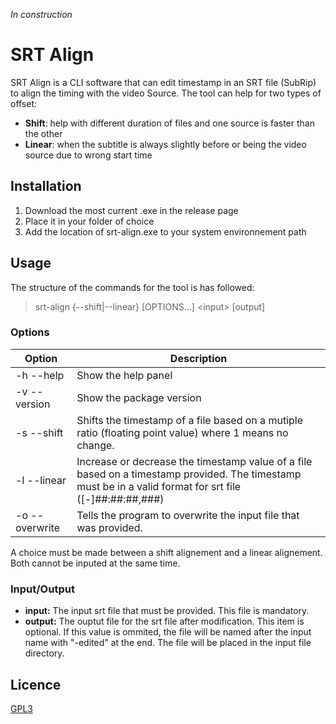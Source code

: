 *In construction*

# SRT Align
SRT Align is a CLI software that can edit timestamp in an SRT file (SubRip) to align the timing with the video Source. The tool can help for two types of offset:

- **Shift**: help with different duration of files and one source is faster than the other
- **Linear**: when the subtitle is always slightly before or being the video source due to wrong start time

## Installation
1. Download the most current .exe in the release page
2. Place it in your folder of choice
3. Add the location of srt-align.exe to your system environnement path

## Usage

The structure of the commands for the tool is has followed:

> srt-align {--shift|--linear} [OPTIONS...] \<input> [output]

### Options
| Option         | Description                                                                                                                                              |
|----------------|----------------------------------------------------------------------------------------------------------------------------------------------------------|
| -h --help      | Show the help panel                                                                                                                                      |
| -v --version   | Show the package version                                                                                                                                 |
| -s --shift     | Shifts the timestamp of a file based on a mutiple ratio (floating point value) where 1 means no change.                                                  |
| -l --linear    | Increase or decrease the timestamp value of a file based on a timestamp provided. The timestamp must be in a valid format for srt file ([-]##:##:##,###) |
| -o --overwrite | Tells the program to overwrite the input file that was provided.                                                                                         |

A choice must be made between a shift alignement and a linear alignement. Both cannot be inputed at the same time.

### Input/Output
- **input:** The input srt file that must be provided. This file is mandatory.
- **output:** The ouptut file for the srt file after modification. This item is optional. If this value is ommited, the file will be named after the input name with "-edited" at the end. The file will be placed in the input file directory.

<!--## Contributing-->

## Licence
[GPL3](LICENSE)
